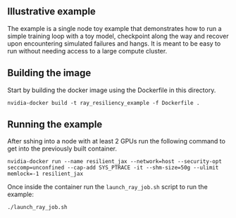 ## Illustrative example

The example is a single node toy example that demonstrates how to run a simple training loop with a toy model, checkpoint along the way and recover upon encountering simulated failures and hangs. It is meant to be easy to run without needing access to a large compute cluster. 

## Building the image

Start by building the docker image using the Dockerfile in this directory.

```shell
nvidia-docker build -t ray_resiliency_example -f Dockerfile .
```

## Running the example

 After sshing into a node with at least 2 GPUs run the following command to get into the previously built container.

```shell
nvidia-docker run --name resilient_jax --network=host --security-opt seccomp=unconfined --cap-add SYS_PTRACE -it --shm-size=50g --ulimit memlock=-1 resilient_jax
```

Once inside the container run the `launch_ray_job.sh` script to run the example:

```shell
./launch_ray_job.sh
```

